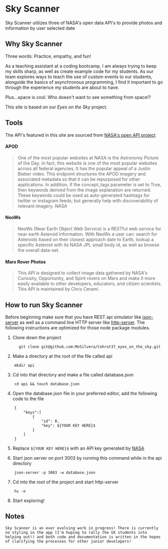 # Sky Scanner

Sky Scanner utilizes three of NASA's open data API's to provide photos and information by user selected date

## Why Sky Scanner

Three words: Practice, empathy, and fun!

As a teaching assistant at a coding bootcamp, I am always trying to keep my skills sharp, as well as create example code for my students. As our team explores ways to teach the use of custom events to our students, alongside the basics of asynchronous programming, I find it important to go through the experience my students are about to have.

Plus...space is cool. Who doesn't want to see something from space!?

This site is based on our *Eyes on the Sky* project.

## Tools

The API's featured in this site are sourced from [NASA's open API project](https://api.nasa.gov/)

#### APOD

>One of the most popular websites at NASA is the Astronomy Picture of the Day. In fact, this website is one of the most popular websites across all federal agencies. It has the popular appeal of a Justin Bieber video. This endpoint structures the APOD imagery and associated metadata so that it can be repurposed for other applications. In addition, if the concept_tags parameter is set to True, then keywords derived from the image explanation are returned. These keywords could be used as auto-generated hashtags for twitter or instagram feeds; but generally help with discoverability of relevant imagery.
*NASA*

#### NeoWs

>NeoWs (Near Earth Object Web Service) is a RESTful web service for near earth Asteroid information. With NeoWs a user can: search for Asteroids based on their closest approach date to Earth, lookup a specific Asteroid with its NASA JPL small body id, as well as browse the overall data-set.

#### Mars Rover Photos
>This API is designed to collect image data gathered by NASA's Curiosity, Opportunity, and Spirit rovers on Mars and make it more easily available to other developers, educators, and citizen scientists. This API is maintained by Chris Cerami.

## How to run Sky Scanner
Before beginning make sure that you have REST api simulator like [json-server](https://www.npmjs.com/package/json-server#alternative-port) as well as a command line HTTP server like [http-server](https://www.npmjs.com/package/http-server). The following instructions are optimized for those node package modules.

1. Clone down the project
```
      git clone git@github.com:MoSilvera/Cohrot37_eyes_on_the_sky.git
```

2. Make a directory at the root of the file called api
```
    mkdir api
```

3. Cd into that directory and make a file called database.json
```
    cd api && touch database.json
```

4. Open the database.json file in your preferred editor, add the following code to the file
```
    {
        "keys":[
            {
                "id": 0,
                "key": ${YOUR KEY HERE}$
            }
        ]
    }
```

5. Replace `${YOUR KEY HERE}$` with an API key generated by [NASA](https://api.nasa.gov/)

6. Start json server on port 3003 by running this command while in the api directory
```
    json-server -p 3003 -w database.json
```

7. Cd into the root of the project and start http-server
```
    hs -o
```

8. Start exploring!

## Notes

    Sky Scanner is an ever evolving work in progress! There is currently no styling in the app (I'm hoping to rally the UX students into helping out!) and both code and documentation is written in the hopes of clarifying the processes for other junior developers!
